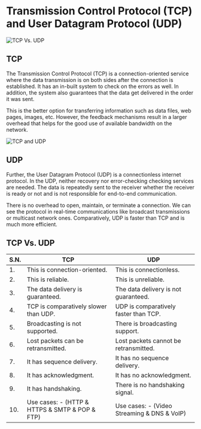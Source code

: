 # Transmission Control Protocol (TCP) and User Datagram Protocol (UDP)

![TCP Vs. UDP](https://miro.medium.com/v2/resize:fit:720/format:webp/1*wWNoVkUu6H7aptppwKp2Yw.jpeg)

## TCP

The Transmission Control Protocol (TCP) is a connection-oriented service where the data transmission is on both sides after the connection is established. It has an in-built system to check on the errors as well. In addition, the system also guarantees that the data get delivered in the order it was sent.

This is the better option for transferring information such as data files, web pages, images, etc. However, the feedback mechanisms result in a larger overhead that helps for the good use of available bandwidth on the network.

![TCP and UDP](https://miro.medium.com/v2/resize:fit:720/format:webp/1*XhzK01sbbMrlaALr1uVusQ.jpeg)

## UDP

Further, the User Datagram Protocol (UDP) is a connectionless internet protocol. In the UDP, neither recovery nor error-checking checking services are needed. The data is repeatedly sent to the receiver whether the receiver is ready or not and is not responsible for end-to-end communication.

There is no overhead to open, maintain, or terminate a connection. We can see the protocol in real-time communications like broadcast transmissions or multicast network ones. Comparatively, UDP is faster than TCP and is much more efficient.

## TCP Vs. UDP

| S.N. | TCP                                            | UDP                                         |
| ---- | ---------------------------------------------- | ------------------------------------------- |
| 1.   | This is connection-oriented.                   | This is connectionless.                     |
| 2.   | This is reliable.                              | This is unreliable.                         |
| 3.   | The data delivery is guaranteed.               | The data delivery is not guaranteed.        |
| 4.   | TCP is comparatively slower than UDP.          | UDP is comparatively faster than TCP.       |
| 5.   | Broadcasting is not supported.                 | There is broadcasting support.              |
| 6.   | Lost packets can be retransmitted.             | Lost packets cannot be retransmitted.       |
| 7.   | It has sequence delivery.                      | It has no sequence delivery.                |
| 8.   | It has acknowledgment.                         | It has no acknowledgment.                   |
| 9.   | It has handshaking.                            | There is no handshaking signal.             |
| 10.  | Use cases: - (HTTP & HTTPS & SMTP & POP & FTP) | Use cases: - (Video Streaming & DNS & VoIP) |
